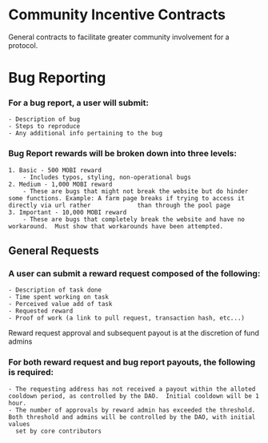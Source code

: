 # Community Incentive Contracts

General contracts to facilitate greater community involvement for a protocol.

# Bug Reporting

### For a bug report, a user will submit:
    - Description of bug
    - Steps to reproduce
    - Any additional info pertaining to the bug

### Bug Report rewards will be broken down into three levels:

    1. Basic - 500 MOBI reward
        - Includes typos, styling, non-operational bugs
    2. Medium - 1,000 MOBI reward
        - These are bugs that might not break the website but do hinder some functions. Example: A farm page breaks if trying to access it directly via url rather             than through the pool page
    3. Important - 10,000 MOBI reward
        - These are bugs that completely break the website and have no workaround.  Must show that workarounds have been attempted.

## General Requests

### A user can submit a reward request composed of the following:

    - Description of task done
    - Time spent working on task
    - Perceived value add of task
    - Requested reward
    - Proof of work (a link to pull request, transaction hash, etc...)

Reward request approval and subsequent payout is at the discretion of fund admins

### For both reward request and bug report payouts, the following is required:

    - The requesting address has not received a payout within the alloted cooldown period, as controlled by the DAO.  Initial cooldown will be 1 hour.
    - The number of approvals by reward admin has exceeded the threshold.  Both threshold and admins will be controlled by the DAO, with initial values 
      set by core contributors
